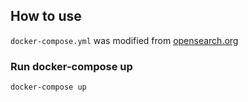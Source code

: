 ## How to use
`docker-compose.yml` was modified from [opensearch.org](https://opensearch.org/samples/docker-compose.yml)
### Run docker-compose up
```
docker-compose up
```